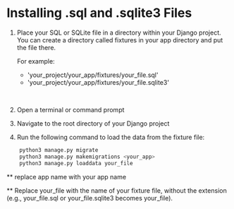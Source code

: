 # Installing .sql and .sqlite3 Files

1. Place your SQL or SQLite file in a directory within your Django project. You can create a directory called fixtures in your app directory and put the file there.

    For example: 
    * 'your_project/your_app/fixtures/your_file.sql'
    * 'your_project/your_app/fixtures/your_file.sqlite3'

<br>

2. Open a terminal or command prompt

3. Navigate to the root directory of your Django project

4. Run the following command to load the data from the fixture file:
```sh
    python3 manage.py migrate
    python3 manage.py makemigrations <your_app>
    python3 manage.py loaddata your_file
```
** replace app name with your app name

** Replace your_file with the name of your fixture file, without the extension (e.g., your_file.sql or your_file.sqlite3 becomes your_file).
